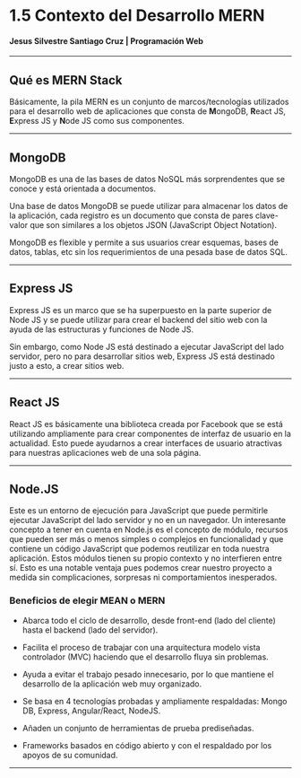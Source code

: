 # 1.5 Contexto del Desarrollo MERN
#### Jesus Silvestre Santiago Cruz | Programación Web
---
## Qué es MERN Stack
Básicamente, la pila MERN es un conjunto de marcos/tecnologías utilizados para el desarrollo web de aplicaciones que consta de **M**ongoDB, **R**eact JS, **E**xpress JS y **N**ode JS como sus componentes.

---
## MongoDB
MongoDB es una de las bases de datos NoSQL más sorprendentes que se conoce y está orientada a documentos.

 Una base de datos MongoDB se puede utilizar para almacenar los datos de la aplicación, cada registro es un documento que consta de pares clave-valor que son similares a los objetos JSON (JavaScript Object Notation).
 
  MongoDB es flexible y permite a sus usuarios crear esquemas, bases de datos, tablas, etc sin los requerimientos de una pesada base de datos SQL.

---
 ## Express JS

Express JS es un marco que se ha superpuesto en la parte superior de Node JS y se puede utilizar para crear el backend del sitio web con la ayuda de las estructuras y funciones de Node JS. 

Sin embargo, como Node JS está destinado a ejecutar JavaScript del lado servidor, pero no para desarrollar sitios web, Express JS está destinado justo a esto, a crear sitios web.

---
## React JS

React JS es básicamente una biblioteca creada por Facebook que se está utilizando ampliamente para crear componentes de interfaz de usuario en la actualidad. Esto puede ayudarnos a crear interfaces de usuario atractivas para nuestras aplicaciones web de una sola página.

---
## Node.JS

Este es un entorno de ejecución para JavaScript que puede permitirle ejecutar JavaScript del lado servidor y no en un navegador.
 Un interesante concepto a tener en cuenta en Node.js es el concepto de módulo, recursos que pueden ser más o menos simples o complejos en funcionalidad y que contiene un código JavaScript que podemos reutilizar en toda nuestra aplicación.
  Estos módulos tienen su propio contexto y no interfieren entre sí. Esto es una notable ventaja pues podemos crear nuestro proyecto a medida sin complicaciones, sorpresas ni comportamientos inesperados.

### Beneficios de elegir MEAN o MERN
* Abarca todo el ciclo de desarrollo, desde front-end (lado del cliente) hasta el backend (lado del servidor).

* Facilita el proceso de trabajar con una arquitectura modelo vista controlador (MVC) haciendo que el desarrollo fluya sin problemas.

* Ayuda a evitar el trabajo pesado innecesario, por lo que mantiene el desarrollo de la aplicación web muy organizado.

* Se basa en 4 tecnologías probadas y ampliamente respaldadas: Mongo DB, Express, Angular/React, NodeJS.

* Añaden un conjunto de herramientas de prueba prediseñadas.

* Frameworks basados en código abierto y con el respaldado por los apoyos de su comunidad.


---
